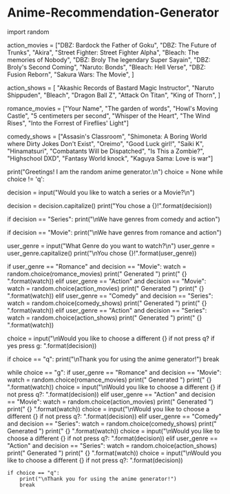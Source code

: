 # Anime-Recommendation-Generator

import random

action_movies = ["DBZ: Bardock the Father of Goku", "DBZ: The Future of Trunks", "Akira", "Street Fighter: Street Fighter Alpha", "Bleach: The memories of Nobody", "DBZ: Broly The legendary Super Sayain", "DBZ: Broly's Second Coming", "Naruto: Bonds", "Bleach: Hell Verse", "DBZ: Fusion Reborn", "Sakura Wars: The Movie", ]


action_shows = [ "Akashic Records of Bastard Magic Instructor", "Naruto Shippuden", "Bleach", "Dragon Ball Z", "Attack On Titan", "King of Thorn", 
]

romance_movies = ["Your Name", "The garden of words", "Howl's Moving Castle", "5 centimeters per second", "Whisper of the Heart", "The Wind Rises", "Into the Forrest of Fireflies' Light"]

comedy_shows = ["Assasin's Classroom", "Shimoneta: A Boring World where Dirty Jokes Don't Exist", "Oreimo", "Good Luck girl!", "Saiki K", "Hinamatsuri", "Combatants Will be Dispatched", "Is This a Zombie?", "Highschool DXD", "Fantasy World knock", "Kaguya Sama: Love is war"]

print("Greetings! I am the random anime generator.\n")
choice = None
while choice != 'q':
 
  decision = input("Would you like to watch a series or a Movie?\n")

  decision = decision.capitalize()
  print("You chose a {}!".format(decision))

  if decision == "Series":
    print("\nWe have genres from comedy and action")

  if decision == "Movie":
    print("\nWe have genres from romance and action")
    
  user_genre = input("What Genre do you want to watch?\n")
  user_genre = user_genre.capitalize()
  print("\nYou chose {}!".format(user_genre))

  if user_genre == "Romance" and decision == "Movie":
    watch = random.choice(romance_movies)
    print("     Generated    ")
    print("         {}       ".format(watch))
  elif user_genre == "Action" and decision == "Movie":
    watch = random.choice(action_movies)
    print("     Generated    ")
    print("         {}       ".format(watch))
  elif user_genre == "Comedy" and decision == "Series":
    watch = random.choice(comedy_shows)
    print("     Generated    ")
    print("         {}       ".format(watch))
  elif user_genre == "Action" and decision == "Series":
    watch = random.choice(action_shows)
    print("     Generated    ")
    print("         {}       ".format(watch))

  choice = input("\nWould you like to choose a different {} if not press q? if yes press g: ".format(decision))

  if choice == "q":
    print("\nThank you for using the anime generator!")
    break
  
  
  while choice == "g":
    if user_genre == "Romance" and decision == "Movie":
        watch = random.choice(romance_movies)
        print("     Generated    ")
        print("         {}       ".format(watch))
        choice = input("\nWould you like to choose a different {} if not press q?: ".format(decision))
    elif user_genre == "Action" and decision == "Movie":
        watch = random.choice(action_movies)
        print("     Generated    ")
        print("         {}       ".format(watch))
        choice = input("\nWould you like to choose a different {} if not press q?: ".format(decision))
    elif user_genre == "Comedy" and decision == "Series":
        watch = random.choice(comedy_shows)
        print("     Generated    ")
        print("         {}       ".format(watch))
        choice = input("\nWould you like to choose a different {} if not press q?: ".format(decision))
    elif user_genre == "Action" and decision == "Series":
        watch = random.choice(action_shows)
        print("     Generated    ")
        print("         {}       ".format(watch))
        choice = input("\nWould you like to choose a different {} if not press q?: ".format(decision))
        
    if choice == "q":
        print("\nThank you for using the anime generator!")
        break
      
